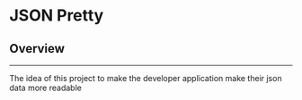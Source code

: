 # JSON Pretty

## Overview
---

The idea of this project to make the developer application make their json data more readable

